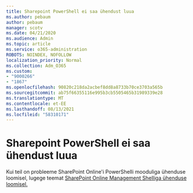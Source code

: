 ```yaml
---
title: Sharepoint PowerShell ei saa ühendust luua
ms.author: pebaum
author: pebaum
manager: scotv
ms.date: 04/21/2020
ms.audience: Admin
ms.topic: article
ms.service: o365-administration
ROBOTS: NOINDEX, NOFOLLOW
localization_priority: Normal
ms.collection: Adm_O365
ms.custom:
- "9000266"
- "1867"
ms.openlocfilehash: 90820c218da2acbef8dd8a8733b70ce3703a565b
ms.sourcegitcommit: ab75f66355116e995b3cb5505465b31989339e28
ms.translationtype: MT
ms.contentlocale: et-EE
ms.lasthandoff: 08/13/2021
ms.locfileid: "58310171"
---
```

# <a name="sharepoint-powershell-unable-to-connect"></a>Sharepoint PowerShell ei saa ühendust luua

Kui teil on probleeme SharePoint Online'i PowerShelli mooduliga ühenduse loomisel, lugege teemat [SharePoint Online Management Shelliga ühenduse loomisel.](https://docs.microsoft.com/sharepoint/troubleshoot/administration/errors-connecting-to-management-shell)